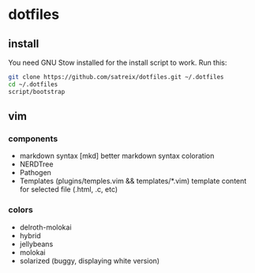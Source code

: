 # dotfiles

## install

You need GNU Stow installed for the install script to work. Run this:

```sh
git clone https://github.com/satreix/dotfiles.git ~/.dotfiles
cd ~/.dotfiles
script/bootstrap
```

## vim

### components

- markdown syntax [mkd] better markdown syntax coloration
- NERDTree
- Pathogen
- Templates (plugins/temples.vim && templates/*.vim) template content for selected file (.html, .c, etc)

### colors

- delroth-molokai
- hybrid
- jellybeans
- molokai
- solarized (buggy, displaying white version)
